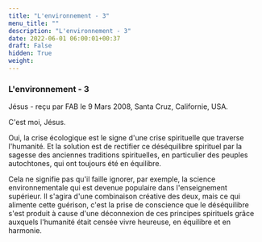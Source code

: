 ```yaml
---
title: "L'environnement - 3"
menu_title: ""
description: "L'environnement - 3"
date: 2022-06-01 06:00:01+00:37
draft: False
hidden: True
weight:
---
```

### L'environnement - 3

Jésus - reçu par FAB le 9 Mars 2008, Santa Cruz, Californie, USA.

C'est moi, Jésus.

Oui, la crise écologique est le signe d'une crise spirituelle que traverse l'humanité. Et la solution est de rectifier ce déséquilibre spirituel par la sagesse des anciennes traditions spirituelles, en particulier des peuples autochtones, qui ont toujours été en équilibre.

Cela ne signifie pas qu'il faille ignorer, par exemple, la science environnementale qui est devenue populaire dans l'enseignement supérieur. Il s'agira d'une combinaison créative des deux, mais ce qui alimente cette guérison, c'est la prise de conscience que le déséquilibre s'est produit à cause d'une déconnexion de ces principes spirituels grâce auxquels l'humanité était censée vivre heureuse, en équilibre et en harmonie.
